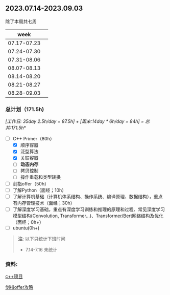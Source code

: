 ## 2023.07.14-2023.09.03

除了本周共七周

| week        |      |
| ----------- | ---- |
| 07.17-07.23 |      |
| 07.24-07.30 |      |
| 07.31-08.06 |      |
| 08.07-08.13 |      |
| 08.14-08.20 |      |
| 08.21-08.27 |      |
| 08.28-09.03 |      |

### 总计划（171.5h)

**[工作日: 35day* 2.5h/day = 87.5h] + [周末:14day * 6h/day = 84h] = 总共:171.5h**

- [ ] C++ Primer（80h）
  - [x] 顺序容器 
  - [x] 泛型算法
  - [x] 关联容器
  - [ ] **动态内存**
  - [ ] 拷贝控制
  - [ ] 操作重载和类型转换
- [ ] 剑指offer（50h）
- [ ] 了解Python（面经；10h）
- [ ] 了解计算机基础（计算机体系结构、操作系统、编译原理、数据结构），重点有内存管理技术（面经；30h）
- [ ] 了解深度学习基础，重点有深度学习训练和推理的原理和过程、常见深度学习模型结构(Convolution, Transformer...)、Transformer/Bert网络结构及优化（面经；0h+）
- [ ] ubuntu(0h+)

> **注**: 以下只统计下班时间
>
> - 7.14-7.16 未统计

### 资料:

[c++项目](https://github.com/Light-City/CPlusPlusThings)

[剑指offer攻略](https://blog.algomooc.com/)

